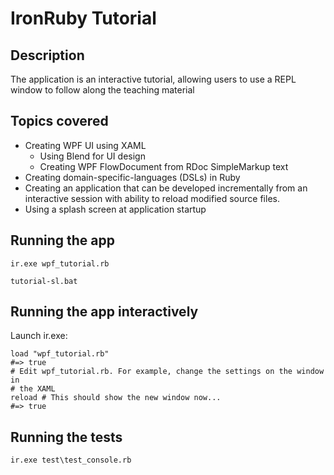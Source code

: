 IronRuby Tutorial
=================

Description
-----------

The application is an interactive tutorial, allowing users to use a REPL window to
follow along the teaching material

Topics covered
--------------

- Creating WPF UI using XAML
  - Using Blend for UI design
  - Creating WPF FlowDocument from RDoc SimpleMarkup text
- Creating domain-specific-languages (DSLs) in Ruby
- Creating an application that can be developed incrementally from an
  interactive session with ability to reload modified source files.
- Using a splash screen at application startup

Running the app
---------------

    ir.exe wpf_tutorial.rb
  
    tutorial-sl.bat

Running the app interactively
-----------------------------

Launch ir.exe:

    load "wpf_tutorial.rb"
    #=> true
    # Edit wpf_tutorial.rb. For example, change the settings on the window in
    # the XAML
    reload # This should show the new window now...
    #=> true

Running the tests
-----------------

    ir.exe test\test_console.rb

